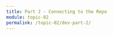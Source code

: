 ```yaml
---
title: Part 2 - Connecting to the Repo
module: topic-02
permalink: /topic-02/dev-part-2/
---
```


<div class="divider-rounded"></div>
